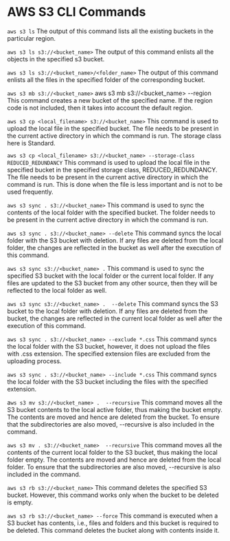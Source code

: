 # AWS S3 CLI Commands

`aws s3 ls`
The output of this command lists all the existing buckets in the particular region.

`aws s3 ls s3://<bucket_name>`
The output of this command enlists all the objects in the specified s3 bucket.

`aws s3 ls s3://<bucket_name>/<folder_name>`
The output of this command enlists all the files in the specified folder of the corresponding bucket.

` aws s3 mb s3://<bucket_name> `
aws s3 mb s3://<bucket_name> --region <region>
This command creates a new bucket of the specified name. If the region code is not included, then it takes into account the default region.

`aws s3 cp <local_filename> s3://<bucket_name>`
This command is used to upload the local file in the specified bucket. The file needs to be present in the current active directory in which the command is run. The storage class here is Standard.

`aws s3 cp <local_filename> s3://<bucket_name> --storage-class REDUCED_REDUNDANCY`
This command is used to upload the local file in the specified bucket in the specified storage class, REDUCED_REDUNDANCY. The file needs to be present in the current active directory in which the command is run. This is done when the file is less important and is not to be used frequently. 

`aws s3 sync . s3://<bucket_name>`
This command is used to sync the contents of the local folder with the specified bucket. The folder needs to be present in the current active directory in which the command is run. 

`aws s3 sync . s3://<bucket_name> --delete`
This command syncs the local folder with the S3 bucket with deletion. If any files are deleted from the local folder, the changes are reflected in the bucket as well after the execution of this command.

`aws s3 sync s3://<bucket_name> .`
This command is used to sync the specified S3 bucket with the local folder or the current local folder. If any files are updated to the S3 bucket from any other source, then they will be reflected to the local folder as well.

`aws s3 sync s3://<bucket_name> .  --delete`
This command syncs the S3 bucket to the local folder with deletion. If any files are deleted from the bucket, the changes are reflected in the current local folder  as well after the execution of this command.

`aws s3 sync . s3://<bucket_name> --exclude *.css`
This command syncs the local folder with the S3 bucket, however, it does not upload the files with .css extension. The specified extension files are excluded from the uploading process.

`aws s3 sync . s3://<bucket_name> --include *.css`
This command syncs the local folder with the S3 bucket including the files with the specified extension.

a`ws s3 mv s3://<bucket_name> .  --recursive`
This command moves all the S3 bucket contents to the local active folder, thus making the bucket empty. The contents are moved and hence are deleted from the bucket. To ensure that the subdirectories are also moved, --recursive is also included in the command.

`aws s3 mv . s3://<bucket_name>  --recursive`
This command moves all the contents of the current local folder to the S3 bucket, thus making the local folder empty. The contents are moved and hence are deleted from the local folder. To ensure that the subdirectories are also moved, --recursive is also included in the command.

`aws s3 rb s3://<bucket_name>`
This command deletes the specified S3 bucket. However, this command works only when the bucket to be deleted is empty.

`aws s3 rb s3://<bucket_name> --force`
This command is executed when a S3 bucket has contents, i.e., files and folders and this bucket is required to be deleted. This command deletes the bucket along with contents inside it.  

